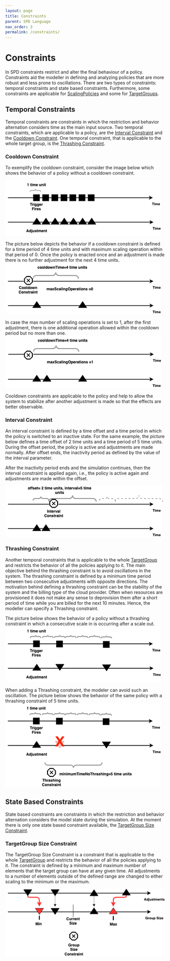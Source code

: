 ```yaml
---
layout: page
title: Constraints
parent: SPD Language
nav_order: 3
permalink: /constraints/
---
```

# Constraints

In SPD constraints restrict and alter the final behaviour of a policy. Constraints aid the modeller in 
defining and analyzing policies that are more robust and less prone to oscillations.
There are two types of constraints: temporal constraints and state based constraints. Furthermore, some constraints 
are applicable for [ScalingPolicies](../docu/#spdScalingPolicy) and some for [TargetGroups](../docu/#targetsTargetGroup).

## Temporal Constraints
 
Temporal constraints are constraints in which the restriction and behavior alternation considers time as the main input source. 
Two temporal constraints, which are applicable to a policy, are the [Interval Constraint](../docu/#constraintspolicyIntervalConstraint) and the [Cooldown Constraint](../docu/#constraintspolicyCooldownConstraint).
One temporal constraint, that is applicable to the whole target group, is the [Thrashing Constraint](../docu/#constraintstargetThrashingConstraint).

### Cooldown Constraint

To exemplify the cooldown constraint, consider the image below which shows the behavior of a policy without a cooldown constraint.

![example-constraint.png](..%2Fimages%2Fconstraints%2Fexample-constraint.png)

The picture below depicts the behavior if a cooldown constraint is defined for a time period of 4 time units and with maximum scaling operation within that period of 0.
Once the policy is enacted once and an adjustment is made there is no further adjustment for the next 4 time units.
![example-cooldown-1.png](..%2Fimages%2Fconstraints%2Fexample-cooldown-1.png)

In case the max number of scaling operations is set to 1, after the first adjustment, there is one additional operation allowed within the cooldown period but no more than one.
![example-cooldown-2.png](..%2Fimages%2Fconstraints%2Fexample-cooldown-2.png)

Cooldown constraints are applicable to the policy and help to allow the system to stabilize after another adjustment is made so that the effects are better observable.

### Interval Constraint
An interval constraint is defined by a time offset and a time period in which the policy is switched to an inactive state.
For the same example, the picture below defines a time offset of 2 time units and a time period of 5 time units.
During the offset period, the policy is active and adjustments are made normally. 
After offset ends, the inactivity period as defined by the value of the interval parameter.

After the inactivity period ends and the simulation continues, then the interval constraint is applied again,
i.e., the policy is active again and adjustments are made within the offset. 

![example-interval.png](..%2Fimages%2Fconstraints%2Fexample-interval.png)

### Thrashing Constraint

Another temporal constraints that is applicable to the whole [TargetGroup](../docu/#targetsTargetGroup) and restricts the behavior of all the policies applying to it. 
The main objective behind the thrashing constraint is to avoid oscillations in the system. 
The thrashing constraint is defined by a minimum time period between two consecutive adjustments with opposite directions.
The motivation behind defining a thrashing constraint can be the stability of the system and the billing type of the cloud provider.
Often when resources are provisioned it does not make any sense to deprovision them after a short period of time while you are billed for the next 10 minutes. 
Hence, the modeller can specify a Thrashing constraint.

The picture below shows the behavior of a policy without a thrashing constraint in which a consecutive scale in is occurring after a scale out.
![constraint-thrashing.png](..%2Fimages%2Fconstraints%2Fconstraint-thrashing.png)

When adding a Thrashing constraint, the modeler can avoid such an oscillation. The picture below shows the behavior of the same policy with a thrashing constraint of 5 time units.
![constraint-thrashing-2.png](..%2Fimages%2Fconstraints%2Fconstraint-thrashing-2.png)


## State Based Constraints

State based constraints are constraints in which the restriction and behavior alternation considers the model state during the simulation.
At the moment there is only one state based constraint available, the [TargetGroup Size Constraint](../docu/#constraintstargetTargetGroupSizeConstraint).

### TargetGroup Size Constraint

The TargetGroup Size Constraint is a constraint that is applicable to the whole [TargetGroup](../docu/#targetsTargetGroup) and restricts the behavior of all the policies applying to it.
The constraint is defined by a minimum and maximum number of elements that the target group can have at any given time. 
All adjustments to a number of elements outside of the defined range are changed to either scaling to the minimum or the maximum.

![group-size-constraint.png](..%2Fimages%2Fconstraints%2Fgroup-size-constraint.png)
